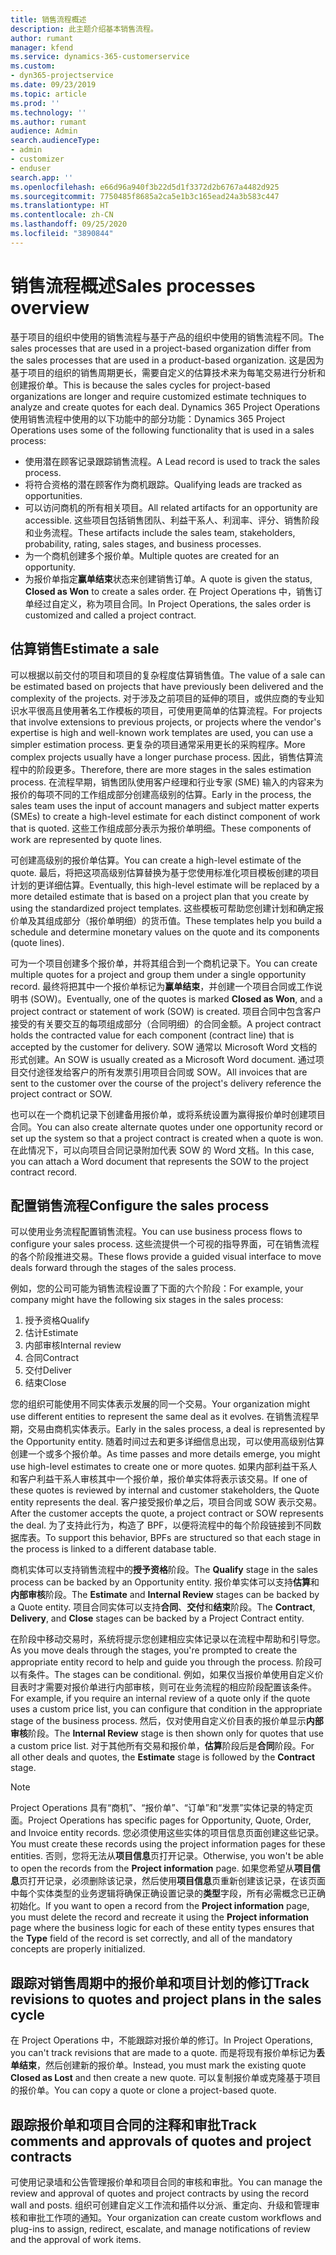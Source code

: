 ```yaml
---
title: 销售流程概述
description: 此主题介绍基本销售流程。
author: rumant
manager: kfend
ms.service: dynamics-365-customerservice
ms.custom:
- dyn365-projectservice
ms.date: 09/23/2019
ms.topic: article
ms.prod: ''
ms.technology: ''
ms.author: rumant
audience: Admin
search.audienceType:
- admin
- customizer
- enduser
search.app: ''
ms.openlocfilehash: e66d96a940f3b22d5d1f3372d2b6767a4482d925
ms.sourcegitcommit: 7750485f8685a2ca5e1b3c165ead24a3b583c447
ms.translationtype: HT
ms.contentlocale: zh-CN
ms.lasthandoff: 09/25/2020
ms.locfileid: "3890844"
---
```

# <a name="sales-processes-overview"></a><span data-ttu-id="ef6d2-103">销售流程概述</span><span class="sxs-lookup"><span data-stu-id="ef6d2-103">Sales processes overview</span></span>

<span data-ttu-id="ef6d2-104">基于项目的组织中使用的销售流程与基于产品的组织中使用的销售流程不同。</span><span class="sxs-lookup"><span data-stu-id="ef6d2-104">The sales processes that are used in a project-based organization differ from the sales processes that are used in a product-based organization.</span></span> <span data-ttu-id="ef6d2-105">这是因为基于项目的组织的销售周期更长，需要自定义的估算技术来为每笔交易进行分析和创建报价单。</span><span class="sxs-lookup"><span data-stu-id="ef6d2-105">This is because the sales cycles for project-based organizations are longer and require customized estimate techniques to analyze and create quotes for each deal.</span></span> <span data-ttu-id="ef6d2-106">Dynamics 365 Project Operations 使用销售流程中使用的以下功能中的部分功能：</span><span class="sxs-lookup"><span data-stu-id="ef6d2-106">Dynamics 365 Project Operations uses some of the following functionality that is used in a sales process:</span></span>

- <span data-ttu-id="ef6d2-107">使用潜在顾客记录跟踪销售流程。</span><span class="sxs-lookup"><span data-stu-id="ef6d2-107">A Lead record is used to track the sales process.</span></span>
- <span data-ttu-id="ef6d2-108">将符合资格的潜在顾客作为商机跟踪。</span><span class="sxs-lookup"><span data-stu-id="ef6d2-108">Qualifying leads are tracked as opportunities.</span></span>
- <span data-ttu-id="ef6d2-109">可以访问商机的所有相关项目。</span><span class="sxs-lookup"><span data-stu-id="ef6d2-109">All related artifacts for an opportunity are accessible.</span></span> <span data-ttu-id="ef6d2-110">这些项目包括销售团队、利益干系人、利润率、评分、销售阶段和业务流程。</span><span class="sxs-lookup"><span data-stu-id="ef6d2-110">These artifacts include the sales team, stakeholders, probability, rating, sales stages, and business processes.</span></span>
- <span data-ttu-id="ef6d2-111">为一个商机创建多个报价单。</span><span class="sxs-lookup"><span data-stu-id="ef6d2-111">Multiple quotes are created for an opportunity.</span></span>
- <span data-ttu-id="ef6d2-112">为报价单指定**赢单结束**状态来创建销售订单。</span><span class="sxs-lookup"><span data-stu-id="ef6d2-112">A quote is given the status, **Closed as Won** to create a sales order.</span></span> <span data-ttu-id="ef6d2-113">在 Project Operations 中，销售订单经过自定义，称为项目合同。</span><span class="sxs-lookup"><span data-stu-id="ef6d2-113">In Project Operations, the sales order is customized and called a project contract.</span></span>

## <a name="estimate-a-sale"></a><span data-ttu-id="ef6d2-114">估算销售</span><span class="sxs-lookup"><span data-stu-id="ef6d2-114">Estimate a sale</span></span>
<span data-ttu-id="ef6d2-115">可以根据以前交付的项目和项目的复杂程度估算销售值。</span><span class="sxs-lookup"><span data-stu-id="ef6d2-115">The value of a sale can be estimated based on projects that have previously been delivered and the complexity of the projects.</span></span> <span data-ttu-id="ef6d2-116">对于涉及之前项目的延伸的项目，或供应商的专业知识水平很高且使用著名工作模板的项目，可使用更简单的估算流程。</span><span class="sxs-lookup"><span data-stu-id="ef6d2-116">For projects that involve extensions to previous projects, or projects where the vendor's expertise is high and well-known work templates are used, you can use a simpler estimation process.</span></span> <span data-ttu-id="ef6d2-117">更复杂的项目通常采用更长的采购程序。</span><span class="sxs-lookup"><span data-stu-id="ef6d2-117">More complex projects usually have a longer purchase process.</span></span> <span data-ttu-id="ef6d2-118">因此，销售估算流程中的阶段更多。</span><span class="sxs-lookup"><span data-stu-id="ef6d2-118">Therefore, there are more stages in the sales estimation process.</span></span> <span data-ttu-id="ef6d2-119">在流程早期，销售团队使用客户经理和行业专家 (SME) 输入的内容来为报价的每项不同的工作组成部分创建高级别的估算。</span><span class="sxs-lookup"><span data-stu-id="ef6d2-119">Early in the process, the sales team uses the input of account managers and subject matter experts (SMEs) to create a high-level estimate for each distinct component of work that is quoted.</span></span> <span data-ttu-id="ef6d2-120">这些工作组成部分表示为报价单明细。</span><span class="sxs-lookup"><span data-stu-id="ef6d2-120">These components of work are represented by quote lines.</span></span> 

<span data-ttu-id="ef6d2-121">可创建高级别的报价单估算。</span><span class="sxs-lookup"><span data-stu-id="ef6d2-121">You can create a high-level estimate of the quote.</span></span> <span data-ttu-id="ef6d2-122">最后，将把这项高级别估算替换为基于您使用标准化项目模板创建的项目计划的更详细估算。</span><span class="sxs-lookup"><span data-stu-id="ef6d2-122">Eventually, this high-level estimate will be replaced by a more detailed estimate that is based on a project plan that you create by using the standardized project templates.</span></span> <span data-ttu-id="ef6d2-123">这些模板可帮助您创建计划和确定报价单及其组成部分（报价单明细）的货币值。</span><span class="sxs-lookup"><span data-stu-id="ef6d2-123">These templates help you build a schedule and determine monetary values on the quote and its components (quote lines).</span></span> 

<span data-ttu-id="ef6d2-124">可为一个项目创建多个报价单，并将其组合到一个商机记录下。</span><span class="sxs-lookup"><span data-stu-id="ef6d2-124">You can create multiple quotes for a project and group them under a single opportunity record.</span></span> <span data-ttu-id="ef6d2-125">最终将把其中一个报价单标记为**赢单结束**，并创建一个项目合同或工作说明书 (SOW)。</span><span class="sxs-lookup"><span data-stu-id="ef6d2-125">Eventually, one of the quotes is marked **Closed as Won**, and a project contract or statement of work (SOW) is created.</span></span> <span data-ttu-id="ef6d2-126">项目合同中包含客户接受的有关要交互的每项组成部分（合同明细）的合同金额。</span><span class="sxs-lookup"><span data-stu-id="ef6d2-126">A project contract holds the contracted value for each component (contract line) that is accepted by the customer for delivery.</span></span> <span data-ttu-id="ef6d2-127">SOW 通常以 Microsoft Word 文档的形式创建。</span><span class="sxs-lookup"><span data-stu-id="ef6d2-127">An SOW is usually created as a Microsoft Word document.</span></span> <span data-ttu-id="ef6d2-128">通过项目交付途径发给客户的所有发票引用项目合同或 SOW。</span><span class="sxs-lookup"><span data-stu-id="ef6d2-128">All invoices that are sent to the customer over the course of the project's delivery reference the project contract or SOW.</span></span>

<span data-ttu-id="ef6d2-129">也可以在一个商机记录下创建备用报价单，或将系统设置为赢得报价单时创建项目合同。</span><span class="sxs-lookup"><span data-stu-id="ef6d2-129">You can also create alternate quotes under one opportunity record or set up the system so that a project contract is created when a quote is won.</span></span> <span data-ttu-id="ef6d2-130">在此情况下，可以向项目合同记录附加代表 SOW 的 Word 文档。</span><span class="sxs-lookup"><span data-stu-id="ef6d2-130">In this case, you can attach a Word document that represents the SOW to the project contract record.</span></span>

## <a name="configure-the-sales-process"></a><span data-ttu-id="ef6d2-131">配置销售流程</span><span class="sxs-lookup"><span data-stu-id="ef6d2-131">Configure the sales process</span></span>
<span data-ttu-id="ef6d2-132">可以使用业务流程配置销售流程。</span><span class="sxs-lookup"><span data-stu-id="ef6d2-132">You can use business process flows to configure your sales process.</span></span> <span data-ttu-id="ef6d2-133">这些流提供一个可视的指导界面，可在销售流程的各个阶段推进交易。</span><span class="sxs-lookup"><span data-stu-id="ef6d2-133">These flows provide a guided visual interface to move deals forward through the stages of the sales process.</span></span>

<span data-ttu-id="ef6d2-134">例如，您的公司可能为销售流程设置了下面的六个阶段：</span><span class="sxs-lookup"><span data-stu-id="ef6d2-134">For example, your company might have the following six stages in the sales process:</span></span>

1. <span data-ttu-id="ef6d2-135">授予资格</span><span class="sxs-lookup"><span data-stu-id="ef6d2-135">Qualify</span></span>
2. <span data-ttu-id="ef6d2-136">估计</span><span class="sxs-lookup"><span data-stu-id="ef6d2-136">Estimate</span></span>
3. <span data-ttu-id="ef6d2-137">内部审核</span><span class="sxs-lookup"><span data-stu-id="ef6d2-137">Internal review</span></span>
4. <span data-ttu-id="ef6d2-138">合同</span><span class="sxs-lookup"><span data-stu-id="ef6d2-138">Contract</span></span>
5. <span data-ttu-id="ef6d2-139">交付</span><span class="sxs-lookup"><span data-stu-id="ef6d2-139">Deliver</span></span>
6. <span data-ttu-id="ef6d2-140">结束</span><span class="sxs-lookup"><span data-stu-id="ef6d2-140">Close</span></span>
 
<span data-ttu-id="ef6d2-141">您的组织可能使用不同实体表示发展的同一个交易。</span><span class="sxs-lookup"><span data-stu-id="ef6d2-141">Your organization might use different entities to represent the same deal as it evolves.</span></span> <span data-ttu-id="ef6d2-142">在销售流程早期，交易由商机实体表示。</span><span class="sxs-lookup"><span data-stu-id="ef6d2-142">Early in the sales process, a deal is represented by the Opportunity entity.</span></span> <span data-ttu-id="ef6d2-143">随着时间过去和更多详细信息出现，可以使用高级别估算创建一个或多个报价单。</span><span class="sxs-lookup"><span data-stu-id="ef6d2-143">As time passes and more details emerge, you might use high-level estimates to create one or more quotes.</span></span> <span data-ttu-id="ef6d2-144">如果内部利益干系人和客户利益干系人审核其中一个报价单，报价单实体将表示该交易。</span><span class="sxs-lookup"><span data-stu-id="ef6d2-144">If one of these quotes is reviewed by internal and customer stakeholders, the Quote entity represents the deal.</span></span> <span data-ttu-id="ef6d2-145">客户接受报价单之后，项目合同或 SOW 表示交易。</span><span class="sxs-lookup"><span data-stu-id="ef6d2-145">After the customer accepts the quote, a project contract or SOW represents the deal.</span></span> <span data-ttu-id="ef6d2-146">为了支持此行为，构造了 BPF，以便将流程中的每个阶段链接到不同数据库表。</span><span class="sxs-lookup"><span data-stu-id="ef6d2-146">To support this behavior, BPFs are structured so that each stage in the process is linked to a different database table.</span></span>

<span data-ttu-id="ef6d2-147">商机实体可以支持销售流程中的**授予资格**阶段。</span><span class="sxs-lookup"><span data-stu-id="ef6d2-147">The **Qualify** stage in the sales process can be backed by an Opportunity entity.</span></span> <span data-ttu-id="ef6d2-148">报价单实体可以支持**估算**和**内部审核**阶段。</span><span class="sxs-lookup"><span data-stu-id="ef6d2-148">The **Estimate** and **Internal Review** stages can be backed by a Quote entity.</span></span> <span data-ttu-id="ef6d2-149">项目合同实体可以支持**合同**、**交付**和**结束**阶段。</span><span class="sxs-lookup"><span data-stu-id="ef6d2-149">The **Contract**, **Delivery**, and **Close** stages can be backed by a Project Contract entity.</span></span>

<span data-ttu-id="ef6d2-150">在阶段中移动交易时，系统将提示您创建相应实体记录以在流程中帮助和引导您。</span><span class="sxs-lookup"><span data-stu-id="ef6d2-150">As you move deals through the stages, you're prompted to create the appropriate entity record to help and guide you through the process.</span></span> <span data-ttu-id="ef6d2-151">阶段可以有条件。</span><span class="sxs-lookup"><span data-stu-id="ef6d2-151">The stages can be conditional.</span></span> <span data-ttu-id="ef6d2-152">例如，如果仅当报价单使用自定义价目表时才需要对报价单进行内部审核，则可在业务流程的相应阶段配置该条件。</span><span class="sxs-lookup"><span data-stu-id="ef6d2-152">For example, if you require an internal review of a quote only if the quote uses a custom price list, you can configure that condition in the appropriate stage of the business process.</span></span> <span data-ttu-id="ef6d2-153">然后，仅对使用自定义价目表的报价单显示**内部审核**阶段。</span><span class="sxs-lookup"><span data-stu-id="ef6d2-153">The **Internal Review** stage is then shown only for quotes that use a custom price list.</span></span> <span data-ttu-id="ef6d2-154">对于其他所有交易和报价单，**估算**阶段后是**合同**阶段。</span><span class="sxs-lookup"><span data-stu-id="ef6d2-154">For all other deals and quotes, the **Estimate** stage is followed by the **Contract** stage.</span></span>

> [!NOTE]
> <span data-ttu-id="ef6d2-155">Project Operations 具有“商机”、“报价单”、“订单”和“发票”实体记录的特定页面。</span><span class="sxs-lookup"><span data-stu-id="ef6d2-155">Project Operations has specific pages for Opportunity, Quote, Order, and Invoice entity records.</span></span> <span data-ttu-id="ef6d2-156">您必须使用这些实体的项目信息页面创建这些记录。</span><span class="sxs-lookup"><span data-stu-id="ef6d2-156">You must create these records using the project information pages for these entities.</span></span> <span data-ttu-id="ef6d2-157">否则，您将无法从**项目信息**页打开记录。</span><span class="sxs-lookup"><span data-stu-id="ef6d2-157">Otherwise, you won't be able to open the records from the **Project information** page.</span></span> <span data-ttu-id="ef6d2-158">如果您希望从**项目信息**页打开记录，必须删除该记录，然后使用**项目信息**页重新创建该记录，在该页面中每个实体类型的业务逻辑将确保正确设置记录的**类型**字段，所有必需概念已正确初始化。</span><span class="sxs-lookup"><span data-stu-id="ef6d2-158">If you want to open a record from the **Project information** page, you must delete the record and recreate it using the **Project information** page where the business logic for each of these entity types ensures that the **Type** field of the record is set correctly, and all of the mandatory concepts are properly initialized.</span></span>


## <a name="track-revisions-to-quotes-and-project-plans-in-the-sales-cycle"></a><span data-ttu-id="ef6d2-159">跟踪对销售周期中的报价单和项目计划的修订</span><span class="sxs-lookup"><span data-stu-id="ef6d2-159">Track revisions to quotes and project plans in the sales cycle</span></span>
<span data-ttu-id="ef6d2-160">在 Project Operations 中，不能跟踪对报价单的修订。</span><span class="sxs-lookup"><span data-stu-id="ef6d2-160">In Project Operations, you can't track revisions that are made to a quote.</span></span> <span data-ttu-id="ef6d2-161">而是将现有报价单标记为**丢单结束**，然后创建新的报价单。</span><span class="sxs-lookup"><span data-stu-id="ef6d2-161">Instead, you must mark the existing quote **Closed as Lost** and then create a new quote.</span></span> <span data-ttu-id="ef6d2-162">可以复制报价单或克隆基于项目的报价单。</span><span class="sxs-lookup"><span data-stu-id="ef6d2-162">You can copy a quote or clone a project-based quote.</span></span>

## <a name="track-comments-and-approvals-of-quotes-and-project-contracts"></a><span data-ttu-id="ef6d2-163">跟踪报价单和项目合同的注释和审批</span><span class="sxs-lookup"><span data-stu-id="ef6d2-163">Track comments and approvals of quotes and project contracts</span></span>
<span data-ttu-id="ef6d2-164">可使用记录墙和公告管理报价单和项目合同的审核和审批。</span><span class="sxs-lookup"><span data-stu-id="ef6d2-164">You can manage the review and approval of quotes and project contracts by using the record wall and posts.</span></span> <span data-ttu-id="ef6d2-165">组织可创建自定义工作流和插件以分派、重定向、升级和管理审核和审批工作项的通知。</span><span class="sxs-lookup"><span data-stu-id="ef6d2-165">Your organization can create custom workflows and plug-ins to assign, redirect, escalate, and manage notifications of review and the approval of work items.</span></span>
